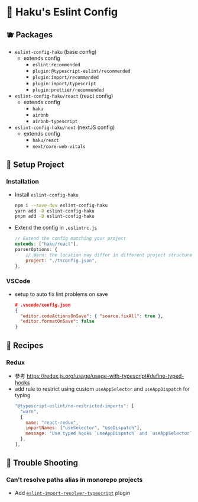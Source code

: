 # 🍃 Haku's Eslint Config

## 🫐 Packages

- `eslint-config-haku` (base config)
  - extends config
    - `eslint:recommended`
    - `plugin:@typescript-eslint/recommended`
    - `plugin:import/recommended`
    - `plugin:import/typescript`
    - `plugin:prettier/recommended`
- `eslint-config-haku/react` (react config)
  - extends config
    - `haku`
    - `airbnb`
    - `airbnb-typescript`
- `eslint-config-haku/next` (nextJS config)
  - extends config
    - `haku/react`
    - `next/core-web-vitals`

## 🦴 Setup Project

### Installation

- Install `eslint-config-haku`

  ```bash
  npm i --save-dev eslint-config-haku
  yarn add -D eslint-config-haku
  pnpm add -D eslint-config-haku
  ```

- Extend the config in `.eslintrc.js`

  ```javascript
  // Extend the config matching your project
  extends: ["haku/react"],
  parserOptions: {
      // Warn: the location may differ in different project structure
      project: "./tsconfig.json",
  },
  ```

### VSCode

- setup to auto fix lint problems on save
  ```json
  # .vscode/config.json
  {
    "editor.codeActionsOnSave": { "source.fixAll": true },
    "editor.formatOnSave": false
  }
  ```

## 🥑 Recipes

### Redux

- 參考 https://redux.js.org/usage/usage-with-typescript#define-typed-hooks
- add rule to restrict using custom `useAppSelector` and `useAppDispatch` for typing
  ```javascript
  "@typescript-eslint/no-restricted-imports": [
    "warn",
    {
      name: "react-redux",
      importNames: ["useSelector", "useDispatch"],
      message: "Use typed hooks `useAppDispatch` and `useAppSelector` instead.",
    },
  ],
  ```

## 🍳 Trouble Shooting

### Can't resolve paths alias in monorepo projects

- Add [`eslint-import-resolver-typescript`](https://www.npmjs.com/package/eslint-import-resolver-typescript) plugin
